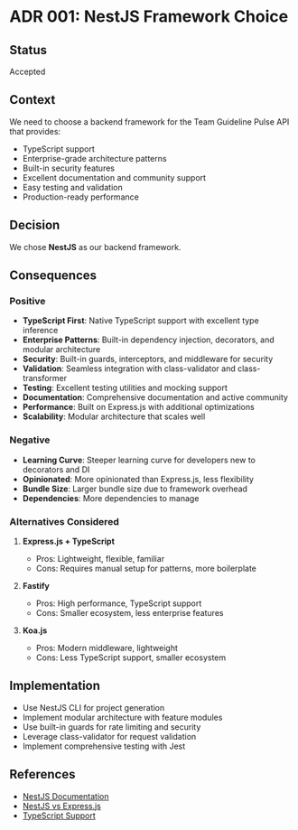 # ADR 001: NestJS Framework Choice

## Status

Accepted

## Context

We need to choose a backend framework for the Team Guideline Pulse API that provides:
- TypeScript support
- Enterprise-grade architecture patterns
- Built-in security features
- Excellent documentation and community support
- Easy testing and validation
- Production-ready performance

## Decision

We chose **NestJS** as our backend framework.

## Consequences

### Positive

- **TypeScript First**: Native TypeScript support with excellent type inference
- **Enterprise Patterns**: Built-in dependency injection, decorators, and modular architecture
- **Security**: Built-in guards, interceptors, and middleware for security
- **Validation**: Seamless integration with class-validator and class-transformer
- **Testing**: Excellent testing utilities and mocking support
- **Documentation**: Comprehensive documentation and active community
- **Performance**: Built on Express.js with additional optimizations
- **Scalability**: Modular architecture that scales well

### Negative

- **Learning Curve**: Steeper learning curve for developers new to decorators and DI
- **Opinionated**: More opinionated than Express.js, less flexibility
- **Bundle Size**: Larger bundle size due to framework overhead
- **Dependencies**: More dependencies to manage

### Alternatives Considered

1. **Express.js + TypeScript**
   - Pros: Lightweight, flexible, familiar
   - Cons: Requires manual setup for patterns, more boilerplate

2. **Fastify**
   - Pros: High performance, TypeScript support
   - Cons: Smaller ecosystem, less enterprise features

3. **Koa.js**
   - Pros: Modern middleware, lightweight
   - Cons: Less TypeScript support, smaller ecosystem

## Implementation

- Use NestJS CLI for project generation
- Implement modular architecture with feature modules
- Use built-in guards for rate limiting and security
- Leverage class-validator for request validation
- Implement comprehensive testing with Jest

## References

- [NestJS Documentation](https://docs.nestjs.com/)
- [NestJS vs Express.js](https://docs.nestjs.com/first-steps)
- [TypeScript Support](https://docs.nestjs.com/techniques/database)
